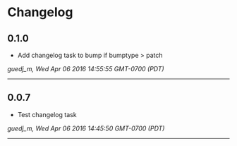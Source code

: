 # Changelog

## 0.1.0

* Add changelog task to bump if bumptype > patch

*guedj_m, Wed Apr 06 2016 14:55:55 GMT-0700 (PDT)*

---
## 0.0.7

* Test changelog task

*guedj_m, Wed Apr 06 2016 14:45:50 GMT-0700 (PDT)*

---